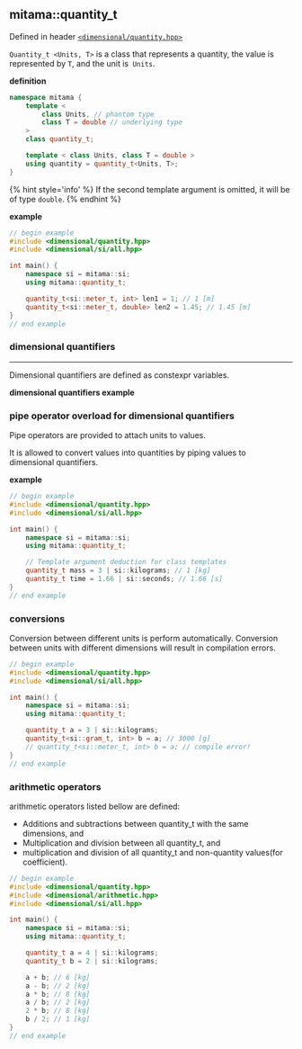 ## mitama::quantity_t

Defined in header [`<dimensional/quantity.hpp>`]()

`Quantity_t <Units, T>` is a class that represents a quantity, the value is represented by `T`, and the unit is` Units`.

**definition**

```cpp
namespace mitama {
    template <
        class Units, // phantom type
        class T = double // underlying type
    >
    class quantity_t;

    template < class Units, class T = double >
    using quantity = quantity_t<Units, T>;
}
```


{% hint style='info' %}
If the second template argument is omitted, it will be of type `double`.
{% endhint %}


**example**

```cpp
// begin example
#include <dimensional/quantity.hpp>
#include <dimensional/si/all.hpp>

int main() {
    namespace si = mitama::si;
    using mitama::quantity_t;

    quantity_t<si::meter_t, int> len1 = 1; // 1 [m]
    quantity_t<si::meter_t, double> len2 = 1.45; // 1.45 [m]
}
// end example
```



### dimensional quantifiers
-----

Dimensional quantifiers are defined as constexpr variables.

**dimensional quantifiers example**

### pipe operator overload for dimensional quantifiers

Pipe operators are provided to attach units to values.

It is allowed to convert values into quantities by piping values to dimensional quantifiers.

**example**

```cpp
// begin example
#include <dimensional/quantity.hpp>
#include <dimensional/si/all.hpp>

int main() {
    namespace si = mitama::si;
    using mitama::quantity_t;

    // Template argument deduction for class templates
    quantity_t mass = 3 | si::kilograms; // 1 [kg]
    quantity_t time = 1.66 | si::seconds; // 1.66 [s]
}
// end example
```

### conversions

Conversion between different units is perform automatically.
Conversion between units with different dimensions will result in compilation errors.

```cpp
// begin example
#include <dimensional/quantity.hpp>
#include <dimensional/si/all.hpp>

int main() {
    namespace si = mitama::si;
    using mitama::quantity_t;

    quantity_t a = 3 | si::kilograms;
    quantity_t<si::gram_t, int> b = a; // 3000 [g]
    // quantity_t<si::meter_t, int> b = a; // compile error!
}
// end example
```

### arithmetic operators

arithmetic operators listed bellow are defined:

- Additions and subtractions between quantity_t with the same dimensions, and
- Multiplication and division between all quantity_t, and
- multiplication and division of all quantity_t and non-quantity values(for coefficient).


```cpp
// begin example
#include <dimensional/quantity.hpp>
#include <dimensional/arithmetic.hpp>
#include <dimensional/si/all.hpp>

int main() {
    namespace si = mitama::si;
    using mitama::quantity_t;

    quantity_t a = 4 | si::kilograms;
    quantity_t b = 2 | si::kilograms;

    a + b; // 6 [kg]
    a - b; // 2 [kg]
    a * b; // 8 [kg]
    a / b; // 2 [kg]
    2 * b; // 8 [kg]
    b / 2; // 1 [kg]
}
// end example
```